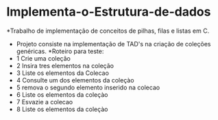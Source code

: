 # Implementa-o-Estrutura-de-dados
*Trabalho de implementação de conceitos de pilhas, filas e listas em C.
  - Projeto consiste na implementação de TAD's na criação de coleções genéricas.
*Roteiro para teste:
  - 1 Crie uma coleção
  - 2 Insira tres elementos na coleção
  - 3 Liste os elementos da Colecao
  - 4 Consulte um dos elementos da coleçào
  - 5 remova o segundo elemento inserido na colecao
  - 6 Liste os elementos da coleçào
  - 7 Esvazie a colecao
  - 8 Liste os elementos da coleçào
